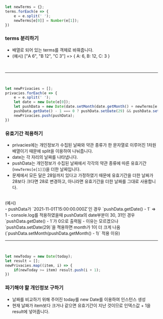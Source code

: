 ```js
let newTerms = {};
terms.forEach(e => {
    e = e.split(' ');
    newTerms[e[0]] = Number(e[1]);
})
```

### terms 분리하기
- 배열로 되어 있는 terms를 객체로 바꿔줍니다.
- (예시) ["A 6", "B 12", "C 3"] => { A: 6, B: 12, C: 3 }

<br />

---

<br />

```js
let newPrivacies = [];
privacies.forEach(e => {
    e = e.split(' ');
    let date = new Date(e[0]);
    let pushData = new Date(date.setMonth(date.getMonth() + newTerms[e[1]]));
    pushData.getDate() - 1 === 0 ? pushData.setDate(29) && pushData.setMonth(pushData.getMonth() - 1) : pushData;
    newPrivacies.push(pushData);
})
```

### 유효기간 적용하기
- privacies에는 개인정보가 수집된 날짜와 약관 종류가 한 문자열로 이루어진 1차원 배열이기 때문에 split을 이용하여 나눠줍니다.
- date는 각 자리의 날짜를 나타냅니다.
- pushData는 개인정보가 수집된 날짜에서 각각의 약관 종류에 따른 유효기간(`newTerms[e[1]]`)을 더한 날짜입니다.
- 문제에서 모든 달은 28일까지 있다고 가정하였기 때문에 유효기간을 더한 날짜가 28보다 크다면 28로 변경하고, 아니라면 유효기간을 더한 날짜를 그대로 사용합니다.
<br />
(예시)
<br />
- pushData가 `2021-11-01T15:00:00.000Z`인 경우 `pushData.getDate() - 1` => 1
- console.log를 적용하였을때 pushData의 date부분이 30, 31인 경우 `pushData.getDate() - 1`가 0으로 출력됨
- 이유는 모르겠으나 `pushData.setDate(29)`을 젹용하면 month가 1이 더 크게 나옴 (`pushData.setMonth(pushData.getMonth() - 1)` 적용 이유)

<br />

---

<br />

```js
let newToday = new Date(today);
let result = [];
newPrivacies.map((item, i) => {
    if(newToday >= item) result.push(i + 1);
})
```

### 파기해야 할 개인정보 구하기
- 날짜를 비교하기 위해 주어진 today를 new Date를 이용하여 인스턴스 생성
- 현재 날짜가 item보다 크거나 같으면 유효기간이 지난 것이므로 인덱스값 + 1을 result에 넣어줍니다.
